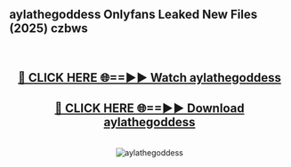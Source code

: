 <h2>aylathegoddess Onlyfans Leaked New Files (2025) czbws</h2>
<br>
<div align="center">
<h2><a href="https://mediafiles.top/aylathegoddess&ref=git" rel="nofollow">🔴 CLICK HERE 🌐==►► Watch aylathegoddess</a></h2>
<h2><a href="https://mediafiles.top/aylathegoddess&ref=git" rel="nofollow">🔴 CLICK HERE 🌐==►► Download aylathegoddess</a></h2>
<br>
<a href="https://mediafiles.top/aylathegoddess&ref=git" rel="nofollow" data-target="animated-image.originalLink"><img src="https://i.ibb.co.com/xMMVF88/686577567.gif" alt="aylathegoddess" style="max-width: 100%; display: inline-block;" data-target="animated-image.originalImage"></a>
</div>
<br>
<br>